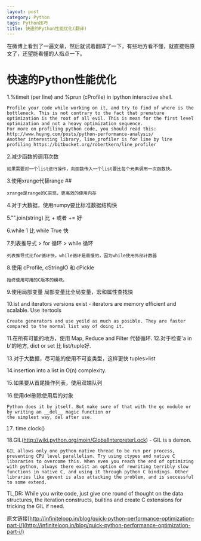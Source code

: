 ```yaml
---
layout: post
category: Python
tags: Python技巧
title: 快速的Python性能优化(翻译)
---
```

 在微博上看到了一遍文章，然后就试着翻译了一下，有些地方看不懂，就直接贴原文了，还望能看懂的人指点一下。
 
 # 快速的Python性能优化 #

1.%timeit (per line) and %prun (cProfile) in ipython interactive shell.

	Profile your code while working on it, and try to find of where is the bottleneck. This is not contrary to the fact that premature optimization is the root of all evil. This is mean for the first level optimization and not a heavy optimization sequence.
	For more on profiling python code, you should read this: http://www.huyng.com/posts/python-performance-analysis/
	Another interesting library, line_profiler is for line by line profiling https://bitbucket.org/robertkern/line_profiler

2.减少函数的调用次数 

	如果需要对一个list进行操作，向函数传入一个list要比每个元素调用一次函数快。

3.使用xrange代替range ##

	xrange是range的C实现，更高效的使用内存

4.对于大数据，使用numpy要比标准数据结构快

5."".join(string) 比 + 或者 += 好

6.while 1 比 while True 快 

7.列表推导式 > for 循环 > while 循环 

	列表推导式比for循环快，while循环是最慢的，因为while使用外部计数器
8.使用 cProfile, cStringIO 和 cPickle 

	始终使用可用的C版本的模块。

9.使用局部变量
	局部变量比全局变量，宏和属性查找快

10.ist and iterators versions exist - iterators are memory efficient and scalable. Use itertools
	 
	Create generators and use yeild as much as posible. They are faster compared to the normal list way of doing it.
	 
11.在所有可能的地方，使用 Map, Reduce and Filter 代替循环.
12.对于检查'a in b'的地方, dict or set 比 list/tuple好.

13.对于大数据，尽可能的使用不可变类型，这样更快 tuples>list

14.insertion into a list in O(n) complexity.

15.如果要从首尾操作列表，使用双端队列

16.使用del删除使用后的对象 

	Python does it by itself. But make sure of that with the gc module or 
	by writing an __del__ magic function or 
	the simplest way, del after use.

17. time.clock()

18.GIL(http://wiki.python.org/moin/GlobalInterpreterLock) - GIL is a demon.

	GIL allows only one python native thread to be run per process, preventing CPU level parallelism. Try using ctypes and native C libararies to overcome this. When even you reach the end of optimizing with python, always there exist an option of rewriting terribly slow functions in native C, and using it through python C bindings. Other libraries like gevent is also attacking the problem, and is successful to some extend.

TL,DR: While you write code, just give one round of thought on the data structures, the iteration constructs, builtins and create C extensions for tricking the GIL if need.

原文链接[http://infiniteloop.in/blog/quick-python-performance-optimization-part-i/](http://infiniteloop.in/blog/quick-python-performance-optimization-part-i/)